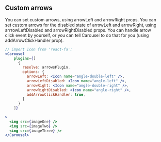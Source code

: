 ## Custom arrows
You can set custom arrows, using arrowLeft and arrowRight props. You can set custom arrows for the disabled state of arrowLeft and arrowRight, using arrrowLeftDisabled and arrowRightDisabled props. You can handle arrow click event by yourself, or you can tell Carousel to do that for you (using addArrowClickHandler prop).
```jsx render
// import Icon from 'react-fa';
<Carousel
    plugins={[
      {
        resolve: arrowsPlugin,
        options: {
          arrowLeft: <Icon name="angle-double-left" />,
          arrowLeftDisabled: <Icon name="angle-left" />,
          arrowRight: <Icon name="angle-double-right" />,
          arrowRightDisabled: <Icon name="angle-right" />,
          addArrowClickHandler: true,
        }
      }
    ]}
    
>
  <img src={imageOne} />
  <img src={imageTwo} />
  <img src={imageThree} />
</Carousel>
```
